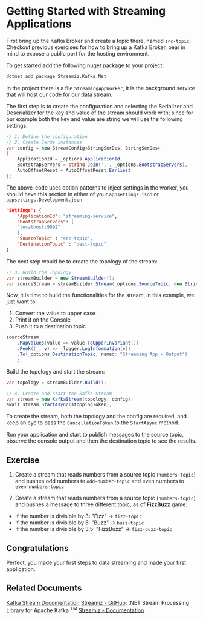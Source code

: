 # Getting Started with Streaming Applications

First bring up the Kafka Broker and create a topic there, named `src-topic`. Checkout previous exercises for how to bring up a Kafka Broker, 
bear in mind to expose  a public port for the hosting environment.

To get started add the following nuget package to your project:

```bash
dotnet add package Streamiz.Kafka.Net
```

In the project there is a file `StreamingAppWorker`, it is the background service that will host our code for our data stream.

The first step is to create the configuration and selecting the Serializer and Deserializer for the key and value of the stream should work with;
since for our example both the key and value are string we will use the following settings: 

```csharp
// 1. Define the configuration
// 2. Create Serde instances
var config = new StreamConfig<StringSerDes, StringSerDes>
{
    ApplicationId = _options.ApplicationId,
    BootstrapServers = string.Join(',', _options.BootstrapServers),
    AutoOffsetReset = AutoOffsetReset.Earliest
};
```

The above-code uses option patterns to inject settings in the worker, you should have this section in either
of your `appsettings.json` or `appsettings.Development.json`

```json
"Settings": {
    "ApplicationId": "streaming-service",
    "BootstrapServers": [
    "localhost:9092"
    ],
    "SourceTopic" : "src-topic",
    "DestinationTopic" : "dest-topic"
}
```
The next step would be to create the topology of the stream: 

```csharp
// 3. Build the Topology
var streamBuilder = new StreamBuilder();
var sourceStream = streamBuilder.Stream(_options.SourceTopic, new StringSerDes(), new StringSerDes(), named: "Streaming App - Input");
```

Now, it is time to build the functionalities for the stream, in this example, we just want to:
1. Convert the value to upper case
2. Print it on the Console
3. Push it to a destination topic

```csharp
sourceStream
    .MapValues(value => value.ToUpperInvariant())
    .Peek((_, v) => _logger.LogInformation(v))
    .To(_options.DestinationTopic, named: "Streaming App - Output")
    ;
```

Build the topology and start the stream: 

```csharp
var topology = streamBuilder.Build();

// 4. Create and start the kafka Stream
var stream = new KafkaStream(topology, config);
await stream.StartAsync(stoppingToken);
```

To create the stream, both the topology and the config are required, and keep an eye to pass the `CancellationToken` to 
the `StartAsync` method.

Run your application and start to publish messages to the source topic, observe the console output and then 
the destination topic to see the results. 

## Exercise

1. Create a stream that reads numbers from a source topic (`numbers-topic`) and pushes odd numbers to `odd-number-topic` and 
even numbers to `even-numbers-topic`

2. Create a stream that reads numbers from a source topic (`numbers-topic`) and pushes a message to three different topic, as of **FizzBuzz** game:
* If the number is divisible by 3: "Fizz" -> `fizz-topic`
* If the number is divisible by 5: "Buzz" -> `buzz-topic`
* If the number is divisible by 3,5: "FizzBuzz" -> `fizz-buzz-topic`

## Congratulations

Perfect, you made your first steps to data streaming and made your first application.

## Related Documents

[Kafka Stream Documentation](https://kafka.apache.org/documentation/streams/)
[Streamiz - GitHub](https://github.com/LGouellec/kafka-streams-dotnet): .NET Stream Processing Library for Apache Kafka <sup>TM</sup>
[Streamiz - Documentation](https://lgouellec.github.io/kafka-streams-dotnet/overview.html#)

